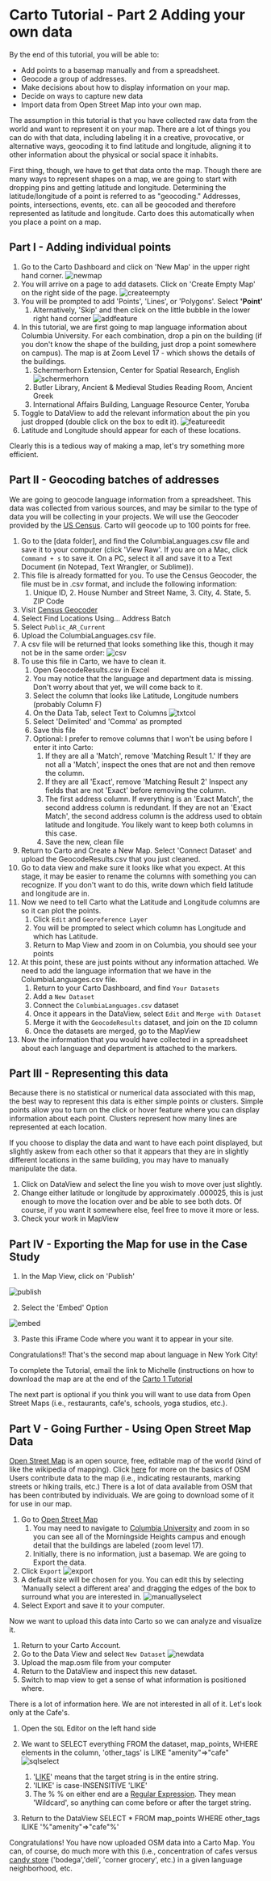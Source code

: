 # Carto Tutorial - Part 2 Adding your own data

By the end of this tutorial, you will be able to:

* Add points to a basemap manually and from a spreadsheet.
* Geocode a group of addresses.
* Make decisions about how to display information on your map.
* Decide on ways to capture new data
* Import data from Open Street Map into your own map.


The assumption in this tutorial is that you have collected raw data from the world and want to represent it on your map. There are a lot of things you can do with that data, including labeling it in a creative, provocative, or alternative ways, geocoding it to find latitude and longitude, aligning it to other information about the physical or social space it inhabits. 

First thing, though, we have to get that data onto the map. Though there are many ways to represent shapes on a map, we are going to start with dropping pins and getting latitude and longitude. Determining the latitude/longitude of a point is referred to as "geocoding." Addresses, points, intersections, events, etc. can all be geocoded and therefore represented as latitude and longitude.  Carto does this automatically when you place a point on a map. 

## Part I - Adding individual points

1. Go to the Carto Dashboard and click on 'New Map' in the upper right hand corner.
![newmap](https://github.com/michellejm/ConflictUrbanism_LanguageJustice/blob/master/Images/newmapcarto.png)
2. You will arrive on a page to add datasets. Click on 'Create Empty Map' on the right side of the page.
![createempty](https://github.com/michellejm/ConflictUrbanism_LanguageJustice/blob/master/Images/createempty.png)
3. You will be prompted to add 'Points', 'Lines', or 'Polygons'. Select **'Point'**
	1. Alternatively, 'Skip' and then click on the little bubble in the lower right hand corner
	![addfeature](https://github.com/michellejm/ConflictUrbanism_LanguageJustice/blob/master/Images/addfeature.png)
4. In this tutorial, we are first going to map language information about Columbia University. For each combination, drop a pin on the building (if you don't know the shape of the building, just drop a point somewhere on campus). The map is at Zoom Level 17 - which shows the details of the buildings. 
	1. Schermerhorn Extension, Center for Spatial Research, English
	![schermerhorn](https://github.com/michellejm/ConflictUrbanism_LanguageJustice/blob/master/Images/schermerhorn.png)
	2. Butler Library, Ancient & Medieval Studies Reading Room, Ancient Greek
	3. International Affairs Building, Language Resource Center, Yoruba
5. Toggle to DataView to add the relevant information about the pin you just dropped (double click on the box to edit it). ![featureedit](https://github.com/michellejm/ConflictUrbanism_LanguageJustice/blob/master/Images/schermerhorn.png)
6. Latitude and Longitude should appear for each of these locations. 

Clearly this is a tedious way of making a map, let's try something more efficient.

## Part II - Geocoding batches of addresses

We are going to geocode language information from a spreadsheet. This data was collected from various sources, and may be similar to the type of data you will be collecting in your projects. We will use the Geocoder provided by the [US Census](https://www.census.gov/geo/maps-data/data/geocoder.html). Carto will geocode up to 100 points for free.

1. Go to the [data folder], and find the ColumbiaLanguages.csv file and save it to your computer (click 'View Raw'. If you are on a Mac, click `Command + s` to save it. On a PC, select it all and save it to a Text Document (in Notepad, Text Wrangler, or Sublime)).
2. This file is already formatted for you. To use the Census Geocoder, the file must be in .csv format, and include the following information:
	1. Unique ID,
    	2. House Number and Street Name,
    	3. City,
    	4. State,
    	5. ZIP Code
2. Visit [Census Geocoder](https://geocoding.geo.census.gov/geocoder/)
3. Select Find Locations Using... Address Batch
4. Select `Public_AR_Current`
4. Upload the ColumbiaLanguages.csv file.
5. A csv file will be returned that looks something like this, though it may not be in the same order:
![csv](https://github.com/michellejm/ConflictUrbanism_LanguageJustice/blob/master/Images/address.png)
6. To use this file in Carto, we have to clean it. 
	1. Open GeocodeResults.csv in Excel
	2. You may notice that the language and department data is missing. Don't worry about that yet, we will come back to it.
	3. Select the column that looks like Latitude, Longitude numbers (probably Column F)
	4. On the Data Tab, select Text to Columns
	![txtcol](https://github.com/michellejm/ConflictUrbanism_LanguageJustice/blob/master/Images/latlongtxtcol.png)
	5. Select 'Delimited' and 'Comma' as prompted
	6. Save this file
	7. Optional: I prefer to remove columns that I won't be using before I enter it into Carto:
		1. If they are all a 'Match', remove 'Matching Result 1.' If they are not all a 'Match', inspect the ones that are not and then remove the column. 
		2. If they are all 'Exact', remove 'Matching Result 2' Inspect any fields that are not 'Exact' before removing the column.
		3. The first address column. If everything is an 'Exact Match', the second address column is redundant. If they are not an 'Exact Match', the second address column is the address used to obtain latitude and longitude. You likely want to keep both columns in this case. 
		4. Save the new, clean file
7. Return to Carto and Create a New Map. Select 'Connect Dataset' and upload the GeocodeResults.csv that you just cleaned.
8. Go to data view and make sure it looks like what you expect. At this stage, it may be easier to rename the columns with something you can recognize. If you don't want to do this, write down which field latitude and longitude are in. 
9. Now we need to tell Carto what the Latitude and Longitude columns are so it can plot the points. 
	1. Click `Edit` and `Georeference Layer`
	2. You will be prompted to select which column has Longitude and which has Latitude.
	3. Return to Map View and zoom in on Columbia, you should see your points
10. At this point, these are just points without any information attached. We need to add the language information that we have in the ColumbiaLanguages.csv file.
	1. Return to your Carto Dashboard, and find `Your Datasets`
	2. Add a `New Dataset`
	3. Connect the `ColumbiaLanguages.csv` dataset
	4. Once it appears in the DataView, select `Edit` and `Merge with Dataset`
	5. Merge it with the `GeocodeResults` dataset, and join on the `ID` column
	6. Once the datasets are merged, go to the MapView
11. Now the information that you would have collected in a spreadsheet about each language and department is attached to the markers. 

## Part III - Representing this data

Because there is no statistical or numerical data associated with this map, the best way to represent this data is either simple points or clusters. Simple points allow you to turn on the click or hover feature where you can display information about each point. Clusters represent how many lines are represented at each location. 

If you choose to display the data and want to have each point displayed, but slightly askew from each other so that it appears that they are in slightly different locations in the same building, you may have to manually manipulate the data.
1. Click on DataView and select the line you wish to move over just slightly. 
2. Change either latitude or longitude by approximately .000025, this is just enough to move the location over and be able to see both dots. Of course, if you want it somewhere else, feel free to move it more or less. 
3. Check your work in MapView


## Part IV - Exporting the Map for use in the Case Study

1. In the Map View, click on 'Publish' 

![publish](https://github.com/michellejm/ConflictUrbanism_LanguageJustice/blob/master/Images/cartopublish.png)

2. Select the 'Embed' Option

![embed](https://github.com/michellejm/ConflictUrbanism_LanguageJustice/blob/master/Images/embedcarto.png)

3. Paste this iFrame Code where you want it to appear in your site.



Congratulations!! That's the second map about language in New York City! 

To complete the Tutorial, email the link to Michelle (instructions on how to download the map are at the end of the [Carto 1 Tutorial](https://github.com/michellejm/ConflictUrbanism_LanguageJustice/blob/master/Tutorials/Tutorial_1_Carto_Part1.md)

The next part is optional if you think you will want to use data from Open Street Maps (i.e., restaurants, cafe's, schools, yoga studios, etc.).



## Part V - Going Further - Using Open Street Map Data
[Open Street Map](http://www.openstreetmap.org/) is an open source, free, editable map of the world (kind of like the wikipedia of mapping). Click [here](http://www.openstreetmap.org/welcome) for more on the basics of OSM
Users contribute data to the map (i.e., indicating restaurants, marking streets or hiking trails, etc.) There is a lot of data available from OSM that has been contributed by individuals. We are going to download some of it for use in our map. 

1. Go to [Open Street Map](http://www.openstreetmap.org/)
	1. You may need to navigate to [Columbia University](http://www.openstreetmap.org/#map=17/40.80797/-73.96036) and zoom in so you can see all of the Morningside Heights campus and enough detail that the buildings are labeled (zoom level 17).
	2. Initially, there is no information, just a basemap. We are going to Export the data. 
2. Click `Export` 
![export](https://github.com/michellejm/ConflictUrbanism_LanguageJustice/blob/master/Images/exportdata.png)
3. A default size will be chosen for you. You can edit this by selecting 'Manually select a different area' and dragging the edges of the box to surround what you are interested in. 
![manuallyselect](https://github.com/michellejm/ConflictUrbanism_LanguageJustice/blob/master/Images/manually.png)
4. Select Export and save it to your computer. 

Now we want to upload this data into Carto so we can analyze and visualize it. 

1. Return to your Carto Account.
2. Go to the Data View and select `New Dataset`
![newdata](https://github.com/michellejm/ConflictUrbanism_LanguageJustice/blob/master/Images/newdata.png)
3. Upload the map.osm file from your computer
4. Return to the DataView and inspect this new dataset. 
5. Switch to map view to get a sense of what information is positioned where. 

There is a lot of information here. We are not interested in all of it. Let's look only at the Cafe's. 

1. Open the `SQL` Editor on the left hand side
2. We want to SELECT everything FROM the dataset, map_points, WHERE elements in the column, 'other_tags' is LIKE "amenity"=>"cafe" 
![sqlselect](https://github.com/michellejm/ConflictUrbanism_LanguageJustice/blob/master/Images/sqlosm.png)
	1. '[LIKE](https://www.postgresql.org/docs/8.3/static/functions-matching.html)' means that the target string is in the entire string. 
	2. 'ILIKE' is case-INSENSITIVE 'LIKE'
	3. The % % on either end are a [Regular Expression](http://www.regular-expressions.info/). They mean 'Wildcard', so anything can come before or after the target string.
	
3. Return to the DataView
SELECT * FROM map_points WHERE other_tags ILIKE '%"amenity"=>"cafe"%'


Congratulations! You have now uploaded OSM data into a Carto Map. You can, of course, do much more with this (i.e., concentration of cafes versus [candy store](http://gothamist.com/2014/05/02/ask_a_native_new_yorker_whats_the_d.php) ('bodega','deli', 'corner grocery', etc.) in a given language neighborhood, etc. 



